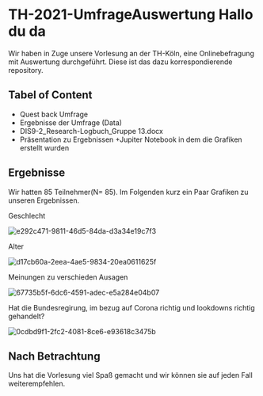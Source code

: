 # TH-2021-UmfrageAuswertung Hallo du da

Wir haben in Zuge unsere Vorlesung an der TH-Köln, eine Onlinebefragung mit Auswertung durchgeführt. Diese ist das dazu korrespondierende repository. 
## Tabel of Content
+ Quest back Umfrage
+ Ergebnisse der Umfrage (Data)
+ DIS9-2_Research-Logbuch_Gruppe 13.docx
+ Präsentation zu Ergebnissen
+Jupiter Notebook in dem die Grafiken erstellt wurden

## Ergebnisse
Wir hatten 85 Teilnehmer(N= 85). Im Folgenden kurz ein Paar Grafiken zu unseren Ergebnissen.

Geschlecht


![e292c471-9811-46d5-84da-d3a34e19c7f3](https://user-images.githubusercontent.com/65913602/123544917-e3dc7500-d755-11eb-963a-96a90cc576b6.png)


Alter


![d17cb60a-2eea-4ae5-9834-20ea0611625f](https://user-images.githubusercontent.com/65913602/123544921-e50da200-d755-11eb-86f8-9077c7de3c5b.png)


Meinungen zu verschieden Ausagen


![67735b5f-6dc6-4591-adec-e5a284e04b07](https://user-images.githubusercontent.com/65913602/123544923-e8089280-d755-11eb-8559-47a9ab717cff.png)


Hat die Bundesregirung, im bezug auf Corona richtig und lookdowns richtig gehandelt?


![0cdbd9f1-2fc2-4081-8ce6-e93618c3475b](https://user-images.githubusercontent.com/65913602/123544926-e939bf80-d755-11eb-83b4-cee2ef9e47e4.png)


## Nach Betrachtung
Uns hat die Vorlesung viel Spaß gemacht und wir können sie auf jeden Fall weiterempfehlen. 

